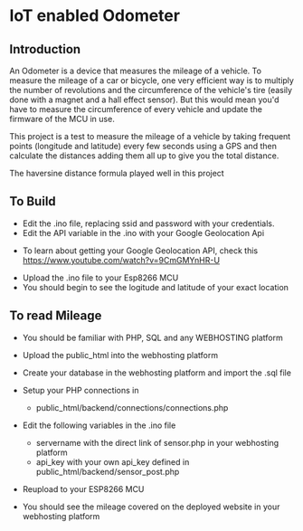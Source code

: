 # IoT enabled Odometer 

## Introduction 

An Odometer is a device that measures the mileage of a vehicle. To measure the mileage of a car or bicycle, one very efficient way is to multiply the number of revolutions and the circumference of the vehicle's tire (easily done with a magnet and a hall effect sensor). But this would mean you'd have to measure the circumference of every vehicle and update the firmware of the MCU in use.

This project is a test to measure the mileage of a vehicle by taking frequent points (longitude and latitude) every few seconds using a GPS and then calculate the distances adding them all up to give you the total distance.

The haversine distance formula played well in this project

## To Build
+ Edit the .ino file, replacing ssid and password with your credentials.
+ Edit the API variable in the .ino with your Google Geolocation Api
 - To learn about getting your Google Geolocation API, check this https://www.youtube.com/watch?v=9CmGMYnHR-U
+ Upload the .ino file to your Esp8266 MCU
+ You should begin to see the logitude and latitude of your exact location

## To read Mileage
+ You should be familiar with PHP, SQL and any WEBHOSTING platform
+ Upload the public_html into the webhosting platform
+ Create your database in the webhosting platform and import the .sql file
+ Setup your PHP connections in
 
  - public_html/backend/connections/connections.php

+ Edit the following variables in the .ino file

  - servername with the direct link of sensor.php in your webhosting platform
  - api_key with your own api_key defined in public_html/backend/sensor_post.php

+ Reupload to your ESP8266 MCU
+ You should see the mileage covered on the deployed website in your webhosting platform
